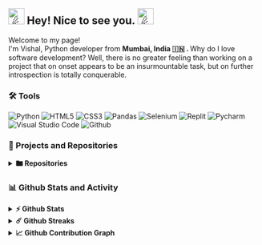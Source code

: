 <h2><picture>
  <source srcset="https://fonts.gstatic.com/s/e/notoemoji/latest/2604_fe0f/512.webp" type="image/webp">
  <img src="https://fonts.gstatic.com/s/e/notoemoji/latest/2604_fe0f/512.gif" alt="☄" width="32" height="32">
</picture>Hey! Nice to see you.<picture>
  <source srcset="https://fonts.gstatic.com/s/e/notoemoji/latest/2604_fe0f/512.webp" type="image/webp">
  <img src="https://fonts.gstatic.com/s/e/notoemoji/latest/2604_fe0f/512.gif" alt="☄" width="32" height="32">
</picture></h2>

<p>
  Welcome to my page! </br> I'm Vishal, Python developer from <b>Mumbai, India 🇮🇳 . </b> Why do I love software development? Well, there is no greater feeling than working on a project that on onset appears to be an insurmountable task, but on further introspection is totally conquerable.

### 🛠️ Tools

![Python](https://img.shields.io/badge/-Python-black?style=flat-square&logo=Python)
![HTML5](https://img.shields.io/badge/-HTML5-black?style=flat-square&logo=html5)
![CSS3](https://img.shields.io/badge/-CSS3-black?style=flat-square&logo=css3)
![Pandas](https://img.shields.io/badge/-Pandas-black?style=flat-square&logo=Pandas)
![Selenium](https://img.shields.io/badge/-Selenium-black?style=flat-square&logo=Selenium)
![Replit](https://img.shields.io/badge/-Replit-black?style=flat-square&logo=Replit)
![Pycharm](https://img.shields.io/badge/-Pycharm-black?style=flat-square&logo=Pycharm)
![Visual Studio Code](https://img.shields.io/badge/-Visual%20Studio%20Code-black?style=flat-square&logo=visualstudiocode)
![Github](https://img.shields.io/badge/-Github-black?style=flat-square&logo=Github)

### 📘 Projects and Repositories

<!-- Repo info cards - https://github.com/anuraghazra/github-readme-stats -->
  <!-- Small repo cards (fork) - https://github.com/DenverCoder1/github-readme-stats -->
  <details>	
  <summary><b> 🖿 Repositories </b></summary>

  <br />
   <p align="left">
    <a href="https://github.com/grandeurkoe/data-structures-and-algorithms"><img width="278" src="https://denvercoder1-github-readme-stats.vercel.app/api/pin/?username=grandeurkoe&repo=data-structures-and-algorithms&theme=react&bg_color=1F222E&title_color=F85D7F&hide_border=true&icon_color=F8D866&show_icons=false" alt="data-structures-and-algorithms"></a>
    <a href="https://github.com/grandeurkoe/100-days-of-code-the-complete-python-pro-bootcamp"><img width="278" src="https://denvercoder1-github-readme-stats.vercel.app/api/pin/?username=grandeurkoe&repo=100-days-of-code-the-complete-python-pro-bootcamp&theme=react&bg_color=1F222E&title_color=F85D7F&hide_border=true&icon_color=F8D866&show_icons=false" alt="100-days-of-code-the-complete-python-pro-bootcamp"></a>
  </p>
</details>


### 📊 Github Stats and Activity

<details>	
  <summary><b>⚡ Github Stats</b></summary>

  <br />
 <a href="https://github.com/anuraghazra/github-readme-stats"><img alt="grandeurkoe's Github Stats" src="https://denvercoder1-github-readme-stats.vercel.app/api/?username=grandeurkoe&show_icons=true&include_all_commits=true&count_private=true&theme=react&hide_border=true&bg_color=1F222E&title_color=F85D7F&icon_color=F8D866" height="180px"/></a>  
</details>

<details>	
  <summary><b>☄️ Github Streaks</b></summary>

  <br />
   <p>
    <a href="https://github.com/DenverCoder1/github-readme-streak-stats">
      <img title="🔥 Get streak stats for your profile at git.io/streak-stats" alt="grandeurkoe's streak" src="https://streak-stats.demolab.com/?user=grandeurkoe&theme=monokai-metallian&hide_border=true" height="180px"/>
    </a>
   </p> 
</details>

<details>	
  <summary><b>📈 Github Contribution Graph</b></summary>

  <br />
   <p>
    <a href="https://github.com/ashutosh00710/github-readme-activity-graph">
      <img alt="grandeurkoe's Activity Graph" src="https://github-readme-activity-graph.vercel.app/graph/?username=grandeurkoe&bg_color=1F222E&color=F8D866&line=F85D7F&point=FFFFFF&hide_border=true" height="300px"/>
    </a>
   </p> 
</details>
